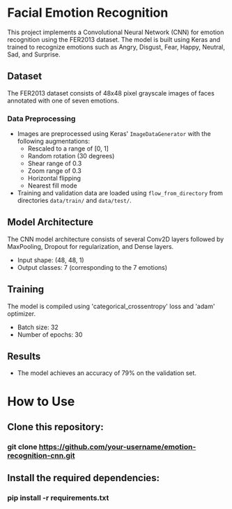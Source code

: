 # Facial Emotion Recognition

This project implements a Convolutional Neural Network (CNN) for emotion recognition using the FER2013 dataset. The model is built using Keras and trained to recognize emotions such as Angry, Disgust, Fear, Happy, Neutral, Sad, and Surprise.

## Dataset
The FER2013 dataset consists of 48x48 pixel grayscale images of faces annotated with one of seven emotions.

### Data Preprocessing
- Images are preprocessed using Keras' `ImageDataGenerator` with the following augmentations:
  - Rescaled to a range of [0, 1]
  - Random rotation (30 degrees)
  - Shear range of 0.3
  - Zoom range of 0.3
  - Horizontal flipping
  - Nearest fill mode
- Training and validation data are loaded using `flow_from_directory` from directories `data/train/` and `data/test/`.

## Model Architecture
The CNN model architecture consists of several Conv2D layers followed by MaxPooling, Dropout for regularization, and Dense layers.
- Input shape: (48, 48, 1)
- Output classes: 7 (corresponding to the 7 emotions)

## Training
The model is compiled using 'categorical_crossentropy' loss and 'adam' optimizer.
- Batch size: 32
- Number of epochs: 30

## Results
- The model achieves an accuracy of 79% on the validation set.



# How to Use

## Clone this repository:
### git clone https://github.com/your-username/emotion-recognition-cnn.git

## Install the required dependencies:
### pip install -r requirements.txt

